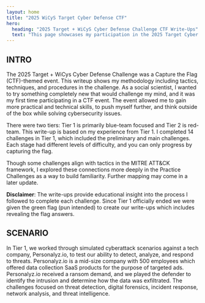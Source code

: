 ```yaml
---
layout: home
title: "2025 WiCyS Target Cyber Defense CTF"
hero:
  heading: "2025 Target + WiCyS Cyber Defense Challenge CTF Write-Ups"
  text: "This page showcases my participation in the 2025 Target Cyber Defense CTF Challenge hosted by WiCyS which ran from July 1 through August 14, 2025."
---
```


## **INTRO**

The 2025 Target + WiCys Cyber Defense Challenge was a Capture the Flag (CTF)-themed event. This writeup shows my methodology including tactics, techniques, and procedures in the challenge. As a social scientist, I wanted to try something completely new that would challenge my mind, and it was my first time participating in a CTF event. The event allowed me to gain more practical and technical skills, to push myself further, and think outside of the box while solving cybersecurity issues. 

There were two tiers: Tier 1 is primarily blue-team focused and Tier 2 is red-team. This write-up is based on my experience from Tier 1. I completed 14 challenges in Tier 1, which included the preliminary and main challenges. Each stage had different levels of difficulty, and you can only progress by capturing the flag. 

Though some challenges align with tactics in the MITRE ATT&CK framework, I explored these connections more deeply in the Practice Challenges as a way to build familiarity. Further mapping may come in a later update.

**Disclaimer**: The write-ups provide educational insight into the process I followed to complete each challenge. Since Tier 1 officially ended we were given the green flag (pun intended) to create our write-ups which includes revealing the flag answers. 

## **SCENARIO**

In Tier 1, we worked through simulated cyberattack scenarios against a tech company, Personalyz.io, to test our ability to detect, analyze, and respond to threats.  Personalyz.io is a mid-size company with 500 employees which offered data collection SaaS products for the purpose of targeted ads. Personalyz.io received a ransom demand, and we played the defender to identify the intrusion and determine how the data was exfiltrated. The challenges focused on threat detection, digital forensics, incident response, network analysis, and threat intelligence.


